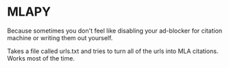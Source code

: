 # MLAPY
Because sometimes you don't feel like disabling your ad-blocker for citation machine or writing them out yourself.

Takes a file called urls.txt and tries to turn all of the urls into MLA citations. Works most of the time.
